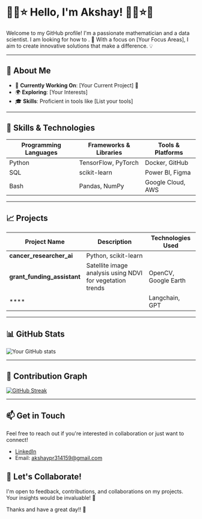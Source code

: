 # 🍁🍁⭐ Hello, I'm Akshay! 🍁🍁⭐👋
Welcome to my GitHub profile! I'm a passionate mathematician and a data scientist. I am looking for how to . 🚀 With a focus on [Your Focus Areas], I aim to create innovative solutions that make a difference. 💡

---

## 🌱 About Me
- 🔭 **Currently Working On**: [Your Current Project] 📜
- 🌍 **Exploring**: [Your Interests]
- 🎓 **Skills**: Proficient in tools like [List your tools]

---

## 🔧 Skills & Technologies

| **Programming Languages** | **Frameworks & Libraries** | **Tools & Platforms** |
|---------------------------|----------------------------|-----------------------|
| Python                    | TensorFlow, PyTorch         | Docker, GitHub        |
| SQL                       | scikit-learn                | Power BI, Figma       |
| Bash                      | Pandas, NumPy               | Google Cloud, AWS     |

---

## 📈 Projects

| **Project Name**         | **Description**                                                | **Technologies Used** |
|--------------------------|----------------------------------------------------------------|-----------------------|
| **cancer_researcher_ai**   | Python, scikit-learn  |
| **grant_funding_assistant**   | Satellite image analysis using NDVI for vegetation trends      | OpenCV, Google Earth  |
| ****    |                 | Langchain, GPT        |

---

## 📊 GitHub Stats

![Your GitHub stats](https://github-readme-stats.vercel.app/api?username=dorcatz123&show_icons=true&theme=radical)

---

## 📆 Contribution Graph

[![GitHub Streak](https://github-readme-streak-stats.herokuapp.com/?user=dorcatz123&theme=radical)](https://git.io/streak-stats)

---

## 📫 Get in Touch
Feel free to reach out if you're interested in collaboration or just want to connect!

- [LinkedIn](https://www.linkedin.com/in/akshay-p-r-196181246/)
- Email: akshaypr314159@gmail.com

## 🚀 Let's Collaborate!
I'm open to feedback, contributions, and collaborations on my projects. Your insights would be invaluable! 💬

Thanks and have a great day!! 🌟

